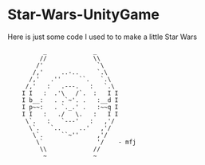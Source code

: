 # Star-Wars-UnityGame

Here is just some code I used to to make a little Star Wars

              _             _
             //             \\
            /'               `\
           /,'     ..-..     `.\
          /,'   .''     ``.   `.\
         /,'   :   .---.   :   `.\
        I I   :  .'\   /`.  :   I I
        I b__:   . .`~'. .   :__d I
        I p~~:   . `._.' .   :~~q I
        I I   :   ./   \.   :   I I
         \`.   :   `---'   :   ,'/
          \`.   `..     ..'   ,'/
           \`.     ``~''     ,'/
            \`               '/    - mfj
             \\             //
              ~             ~
